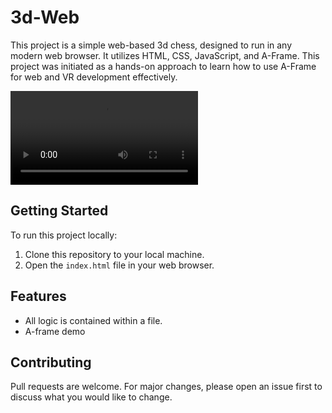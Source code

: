 # 3d-Web

This project is a simple web-based 3d chess, designed to run in any modern web browser. It utilizes HTML, CSS, JavaScript, and A-Frame. This project was initiated as a hands-on approach to learn how to use A-Frame for web and VR development effectively.

![Video](https://raw.githubusercontent.com/Pegoku/3d-Web/main/img/Screencastfrom290624.webm)

## Getting Started

To run this project locally:

1. Clone this repository to your local machine.
2. Open the `index.html` file in your web browser.

## Features

- All logic is contained within a file.
- A-frame demo

## Contributing

Pull requests are welcome. For major changes, please open an issue first to discuss what you would like to change.